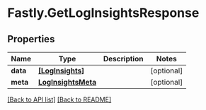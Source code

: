# Fastly.GetLogInsightsResponse

## Properties

Name | Type | Description | Notes
------------ | ------------- | ------------- | -------------
**data** | [**[LogInsights]**](LogInsights.md) |  | [optional] 
**meta** | [**LogInsightsMeta**](LogInsightsMeta.md) |  | [optional] 


[[Back to API list]](../../README.md#endpoints) [[Back to README]](../../README.md)
